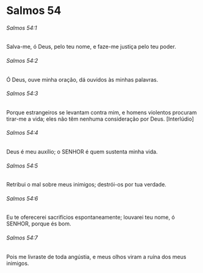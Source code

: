 # Salmos 54

###### Salmos 54:1

Salva-me, ó Deus, pelo teu nome, e faze-me justiça pelo teu poder.

###### Salmos 54:2

Ó Deus, ouve minha oração, dá ouvidos às minhas palavras.

###### Salmos 54:3

Porque estrangeiros se levantam contra mim, e homens violentos procuram tirar-me a vida; eles não têm nenhuma consideração por Deus. [Interlúdio]

###### Salmos 54:4

Deus é meu auxílio; o SENHOR é quem sustenta minha vida.

###### Salmos 54:5

Retribui o mal sobre meus inimigos; destrói-os por tua verdade.

###### Salmos 54:6

Eu te oferecerei sacrifícios espontaneamente; louvarei teu nome, ó SENHOR, porque és bom.

###### Salmos 54:7

Pois me livraste de toda angústia, e meus olhos viram a ruína dos meus inimigos.


